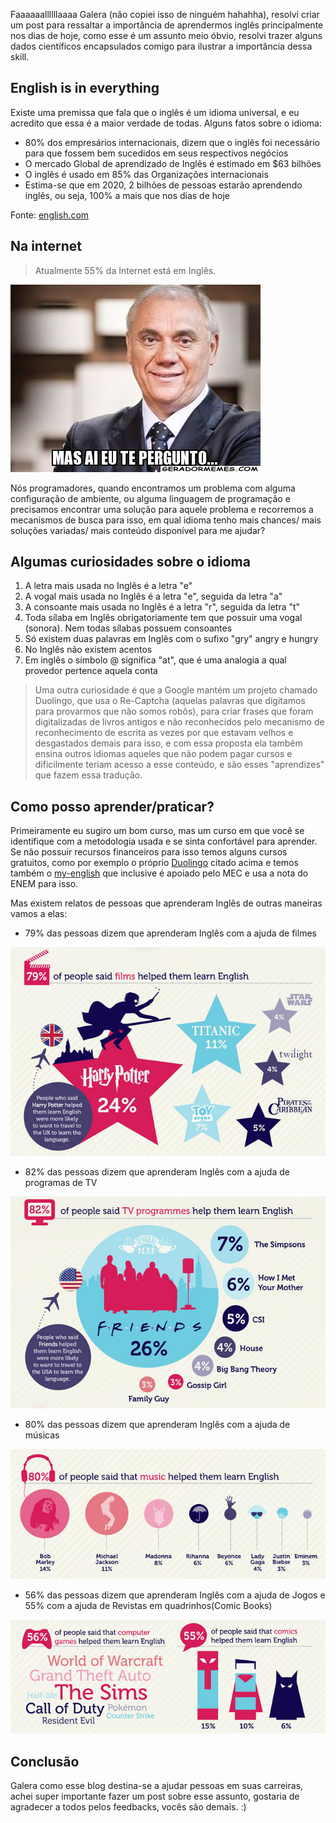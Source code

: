 
Faaaaaallllllaaaa Galera (não copiei isso de ninguém hahahha), resolvi criar um post para ressaltar a importância de aprendermos inglês principalmente nos dias de hoje, como esse é um assunto meio óbvio, resolvi trazer alguns dados científicos encapsulados comigo para ilustrar a importância dessa skill.

## English is in everything

Existe uma premissa que fala que o inglês é um idioma universal, e eu acredito que essa é a maior verdade de todas. Alguns fatos sobre o idioma:

* 80% dos empresários internacionais, dizem que o inglês foi necessário para que fossem bem sucedidos em seus respectivos negócios
* O mercado Global de aprendizado de Inglês é estimado em $63 bilhões
* O inglês é usado em 85% das Organizações internacionais
* Estima-se que em 2020, 2 bilhões de pessoas estarão aprendendo inglês, ou seja, 100% a mais que nos dias de hoje

Fonte: [english.com](http://english.com/english_learning_infographic)

## Na internet

> Atualmente 55% da Internet está em Inglês.

![Aí eu te pergunto](/posts/learn-english/ai-eu-te-pergunto.jpg)

Nós programadores, quando encontramos um problema com alguma configuração de ambiente, ou alguma linguagem de programação e precisamos encontrar uma solução para aquele problema e recorremos a mecanismos de busca para isso, em qual idioma tenho mais chances/ mais soluções variadas/ mais conteúdo disponível para me ajudar?

## Algumas curiosidades sobre o idioma

1. A letra mais usada no Inglês é a letra "e"
2. A vogal mais usada no Inglês é a letra "e", seguida da letra "a"
3. A consoante mais usada no Inglês é a letra "r", seguida da letra "t"
4. Toda sílaba em Inglês obrigatoriamente tem que possuir uma vogal (sonora). Nem todas sílabas possuem consoantes
5. Só existem duas palavras em Inglês com o sufixo "gry" angry e hungry
6. No Inglês não existem acentos
7. Em inglês o símbolo @ significa "at", que é uma analogia a qual provedor pertence aquela conta

> Uma outra curiosidade é que a Google mantém um projeto chamado Duolingo, que usa o Re-Captcha (aquelas palavras que digitamos para provarmos que não somos robôs), para criar frases que foram digitalizadas de livros antigos e não reconhecidos pelo mecanismo de reconhecimento de escrita as vezes por que estavam velhos e desgastados demais para isso, e com essa proposta ela também ensina outros idiomas aqueles que não podem pagar cursos e dificilmente teriam acesso a esse conteúdo, e são esses "aprendizes" que fazem essa tradução.

## Como posso aprender/praticar?

Primeiramente eu sugiro um bom curso, mas um curso em que você se identifique com a metodologia usada e se sinta confortável para aprender. Se não possuir recursos financeiros para isso temos alguns cursos gratuitos, como por exemplo o próprio [Duolingo](https://pt.duolingo.com/) citado acima e temos também o [my-english](http://isf.mec.gov.br/ingles/pt-br/) que inclusive é apoiado pelo MEC e usa a nota do ENEM para isso.

Mas existem relatos de pessoas que aprenderam Inglês de outras maneiras vamos a elas:

* 79% das pessoas dizem que aprenderam Inglês com a ajuda de filmes

![Referências de filmes em inglês](/posts/learn-english/filmes.jpg)

* 82% das pessoas dizem que aprenderam Inglês com a ajuda de programas de TV

![Referências de programas de tv em inglês](/posts/learn-english/tvshows.jpg)

* 80% das pessoas dizem que aprenderam Inglês com a ajuda de músicas

![Referências de músicas em inglês](/posts/learn-english/music.jpg)

* 56% das pessoas dizem que aprenderam Inglês com a ajuda de Jogos e 55% com a ajuda de Revistas em quadrinhos(Comic Books)

![Referências de Jogos e ComicBooks em inglês](/posts/learn-english/gamesandcomics.jpg)

## Conclusão

Galera como esse blog destina-se a ajudar pessoas em suas carreiras, achei super importante fazer um post sobre esse assunto, gostaria de agradecer a todos pelos feedbacks, vocês são demais. :)